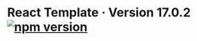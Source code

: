 # React Template &middot; Version 17.0.2 [![npm version](https://img.shields.io/badge/React-20232A?style=for-the-badge&logo=react&logoColor=61DAFB)](https://www.npmjs.com/package/react/v/17.0.2)
